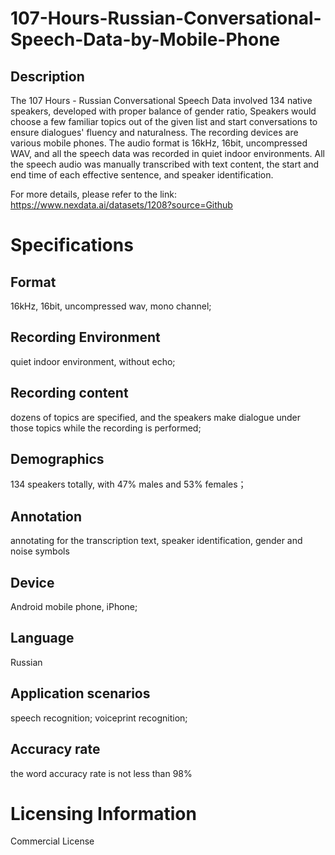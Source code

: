 # 107-Hours-Russian-Conversational-Speech-Data-by-Mobile-Phone

## Description
The 107 Hours - Russian Conversational Speech Data involved 134 native speakers, developed with proper balance of gender ratio, Speakers would choose a few familiar topics out of the given list and start conversations to ensure dialogues' fluency and naturalness. The recording devices are various mobile phones. The audio format is 16kHz, 16bit, uncompressed WAV, and all the speech data was recorded in quiet indoor environments. All the speech audio was manually transcribed with text content, the start and end time of each effective sentence, and speaker identification.

For more details, please refer to the link: https://www.nexdata.ai/datasets/1208?source=Github

# Specifications
## Format
16kHz, 16bit, uncompressed wav, mono channel;
## Recording Environment
quiet indoor environment, without echo;
## Recording content
dozens of topics are specified, and the speakers make dialogue under those topics while the recording is performed;
## Demographics
134 speakers totally, with 47% males and 53% females；
## Annotation
annotating for the transcription text, speaker identification, gender and noise symbols
## Device
Android mobile phone, iPhone;
## Language
Russian
## Application scenarios
speech recognition; voiceprint recognition;
## Accuracy rate
the word accuracy rate is not less than 98%

# Licensing Information
Commercial License
